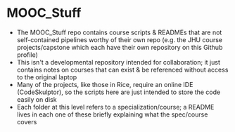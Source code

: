 # MOOC_Stuff

- The MOOC_Stuff repo contains course scripts & READMEs that are not self-contained pipelines worthy of their own repo (e.g. the JHU course projects/capstone which each have their own repository on this Github profile)
- This isn't a developmental repository intended for collaboration; it just contains notes on courses that can exist & be referenced without access to the original laptop
- Many of the projects, like those in Rice, require an online IDE (CodeSkulptor), so the scripts here are just intended to store the code easily on disk
- Each folder at this level refers to a specialization/course; a README lives in each one of these briefly explaining what the spec/course covers